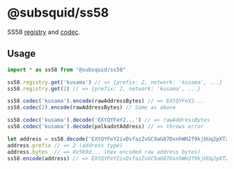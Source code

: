 # @subsquid/ss58

SS58 [registry](https://github.com/paritytech/ss58-registry) and [codec](https://github.com/subsquid/squid/tree/master/ss58-codec).

## Usage

```typescript
import * as ss58 from "@subsquid/ss58"

ss58.registry.get('kusama') // => {prefix: 2, network: 'kusama', ...}
ss58.registry.get(2) // => {prefix: 2, network: 'kusama', ...}

ss58.codec('kusama').encode(rawAddressBytes) // => EXtQYFeY2...
ss58.codec(2).encode(rawAddressBytes) // Same as above

ss58.codec('kusama').decode('EXtQYFeY2...') // => rawAddressBytes
ss58.codec('kusama').decode(polkadotAddress) // => throws error

let address = ss58.decode('EXtQYFeY2ivDsfazZvGC9aG87DxnhWH2f9kjUUq2pXTZKF5')
address.prefix // => 2 (address type)
address.bytes  // => 0x569d... (hex encoded raw address bytes)
ss58.encode(address) // => EXtQYFeY2ivDsfazZvGC9aG87DxnhWH2f9kjUUq2pXTZKF5
```
